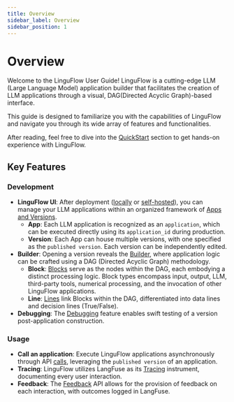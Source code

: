 ```yaml
---
title: Overview
sidebar_label: Overview
sidebar_position: 1
---
```


# Overview

Welcome to the LinguFlow User Guide! LinguFlow is a cutting-edge LLM (Large Language Model) application builder that facilitates the creation of LLM applications through a visual, DAG(Directed Acyclic Graph)-based interface.

This guide is designed to familiarize you with the capabilities of LinguFlow and navigate you through its wide array of features and functionalities.

After reading, feel free to dive into the [QuickStart]() section to get hands-on experience with LinguFlow.

## Key Features

### Development

- **LinguFlow UI**: After deployment ([locally]() or [self-hosted]()), you can manage your LLM applications within an organized framework of [Apps and Versions]().
    - **App**: Each LLM application is recognized as an `application`, which can be executed directly using its `application_id` during production.
    - **Version**: Each App can house multiple versions, with one specified as the `published version`. Each version can be independently edited.
- **Builder**: Opening a version reveals the [Builder](), where application logic can be crafted using a DAG (Directed Acyclic Graph) methodology.
    - **Block**: [Blocks]() serve as the nodes within the DAG, each embodying a distinct processing logic. Block types encompass input, output, LLM, third-party tools, numerical processing, and the invocation of other LinguFlow applications.
    - **Line**: [Lines]() link Blocks within the DAG, differentiated into data lines and decision lines (True/False).
- **Debugging**: The [Debugging]() feature enables swift testing of a version post-application construction.

### Usage

- **Call an application**: Execute LinguFlow applications asynchronously through API [calls](), leveraging the `published version` of an application.
- **Tracing**: LinguFlow utilizes LangFuse as its [Tracing]() instrument, documenting every user interaction.
- **Feedback**: The [Feedback]() API allows for the provision of feedback on each interaction, with outcomes logged in LangFuse.